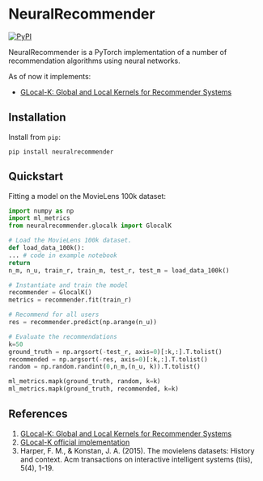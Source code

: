 # NeuralRecommender


[![PyPI](https://img.shields.io/pypi/v/neuralrecommender.svg)](https://pypi.org/project/neuralrecommender/)

NeuralRecommender is a PyTorch implementation of a number of recommendation algorithms using neural networks.

As of now it implements:
- [GLocal-K: Global and Local Kernels for Recommender Systems](https://arxiv.org/pdf/2108.12184.pdf)



## Installation
Install from `pip`:
```
pip install neuralrecommender
```


## Quickstart
Fitting a model on the MovieLens 100k dataset:
```python
import numpy as np
import ml_metrics
from neuralrecommender.glocalk import GlocalK

# Load the MovieLens 100k dataset.
def load_data_100k(): 
... # code in example notebook
return 
n_m, n_u, train_r, train_m, test_r, test_m = load_data_100k()

# Instantiate and train the model
recommender = GlocalK()
metrics = recommender.fit(train_r)

# Recommend for all users
res = recommender.predict(np.arange(n_u))

# Evaluate the recommendations
k=50
ground_truth = np.argsort(-test_r, axis=0)[:k,:].T.tolist()
recommended = np.argsort(-res, axis=0)[:k,:].T.tolist()
random = np.random.randint(0,n_m,(n_u, k)).T.tolist()

ml_metrics.mapk(ground_truth, random, k=k)
ml_metrics.mapk(ground_truth, recommended, k=k)
```

## References
1. [GLocal-K: Global and Local Kernels for Recommender Systems](https://arxiv.org/pdf/2108.12184.pdf)
2. [GLocal-K official implementation](https://github.com/usydnlp/Glocal_K)
3. Harper, F. M., & Konstan, J. A. (2015). The movielens datasets: History and context. Acm transactions on interactive intelligent systems (tiis), 5(4), 1-19.

